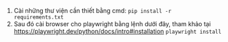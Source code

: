 1. Cài những thư viện cần thiết bằng cmd:
	```pip install -r requirements.txt```
2. Sau đó cài browser cho playwright bằng lệnh dưới đây, tham khảo tại https://playwright.dev/python/docs/intro#installation
	```playwright install```